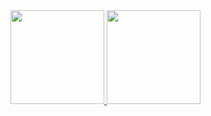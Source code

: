 <div align="justify">
  <a href="https://github.com/LucasMendes97">
    <img height="150px" src="https://github-readme-stats.vercel.app/api?username=LucasMendes97&show_icons=true&theme=monokai&include_all_commits=true&count_private=true"/>
    <img height="150px" src="https://github-readme-stats.vercel.app/api/top-langs/?username=LucasMendes97&layout=compact&langs_count=8&theme=monokai"/>
  </a>
</div>
